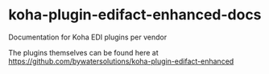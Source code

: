 # koha-plugin-edifact-enhanced-docs
Documentation for Koha EDI plugins per vendor

The plugins themselves can be found here at https://github.com/bywatersolutions/koha-plugin-edifact-enhanced
